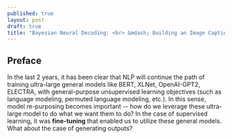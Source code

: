 ```yaml
---
published: true
layout: post
draft: true
title: "Bayesian Neural Decoding: <br> &mdash; Building an Image Captioner to Answer Visual Questions"
---
```


## Preface

In the last 2 years, it has been clear that NLP will continue the path of training ultra-large general models like BERT, XLNet, OpenAI-GPT2, ELECTRA, with general-purpose unsupervised learning objectives (such as language modeling, permuted language modeling, etc.). In this sense, model re-purposing becomes important -- how do we leverage these ultra-large model to do what we want them to do? In the case of supervised learning, it was **fine-tuning** that enabled us to utilize these general models. What about the case of generating outputs?

